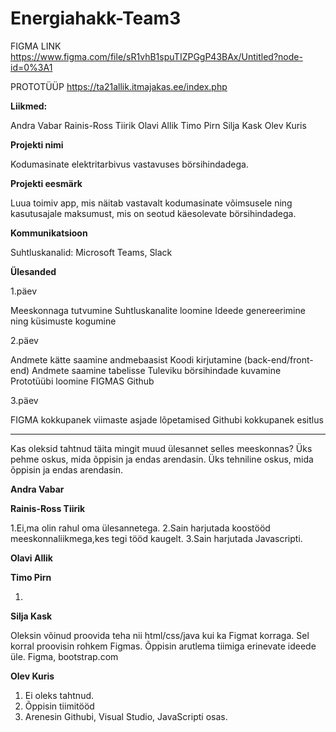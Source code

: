 # Energiahakk-Team3
 
FIGMA LINK https://www.figma.com/file/sR1vhB1spuTIZPGgP43BAx/Untitled?node-id=0%3A1

PROTOTÜÜP https://ta21allik.itmajakas.ee/index.php 

**Liikmed:**

Andra Vabar
Rainis-Ross Tiirik
Olavi Allik
Timo Pirn
Silja Kask
Olev Kuris

**Projekti nimi** 

Kodumasinate elektritarbivus vastavuses börsihindadega.

**Projekti eesmärk**

Luua toimiv app, mis näitab vastavalt kodumasinate võimsusele ning kasutusajale maksumust, mis on seotud käesolevate börsihindadega.

**Kommunikatsioon**

Suhtluskanalid: Microsoft Teams, Slack

**Ülesanded**

1.päev

Meeskonnaga tutvumine
Suhtluskanalite loomine
Ideede genereerimine ning küsimuste kogumine

2.päev

Andmete kätte saamine andmebaasist
Koodi kirjutamine (back-end/front-end)
Andmete saamine tabelisse
Tuleviku börsihindade kuvamine
Prototüübi loomine FIGMAS
Github

3.päev

FIGMA kokkupanek
viimaste asjade lõpetamised
Githubi kokkupanek
esitlus

-----------

Kas oleksid tahtnud täita mingit muud ülesannet selles meeskonnas?
Üks pehme oskus, mida õppisin ja endas arendasin.
Üks tehniline oskus, mida õppisin ja endas arendasin.

**Andra Vabar**


**Rainis-Ross Tiirik**

1.Ei,ma olin rahul oma ülesannetega.
2.Sain harjutada koostööd meeskonnaliikmega,kes tegi tööd kaugelt.
3.Sain harjutada Javascripti.

**Olavi Allik**

**Timo Pirn**

1. 

**Silja Kask**

Oleksin võinud proovida teha nii html/css/java kui ka Figmat korraga. Sel korral proovisin rohkem Figmas.
Õppisin arutlema tiimiga erinevate ideede üle. 
Figma, bootstrap.com

**Olev Kuris**

1. Ei oleks tahtnud.
2. Õppisin tiimitööd
3. Arenesin Githubi, Visual Studio, JavaScripti osas.
